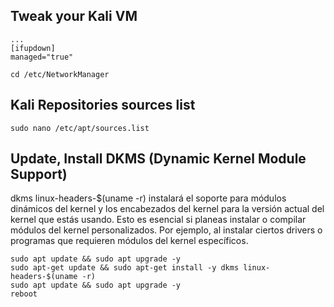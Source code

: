 ## Tweak your Kali VM

```
...
[ifupdown]
managed="true"
```

`cd /etc/NetworkManager`

## Kali Repositories sources list

`sudo nano /etc/apt/sources.list`


## Update, Install DKMS (Dynamic Kernel Module Support) 

dkms linux-headers-$(uname -r) instalará el soporte para módulos dinámicos del kernel y los encabezados del kernel para la versión actual del kernel que estás usando. Esto es esencial si planeas instalar o compilar módulos del kernel personalizados. Por ejemplo, al instalar ciertos drivers o programas que requieren módulos del kernel específicos.

```
sudo apt update && sudo apt upgrade -y
sudo apt-get update && sudo apt-get install -y dkms linux-headers-$(uname -r)
sudo apt update && sudo apt upgrade -y
reboot
```
